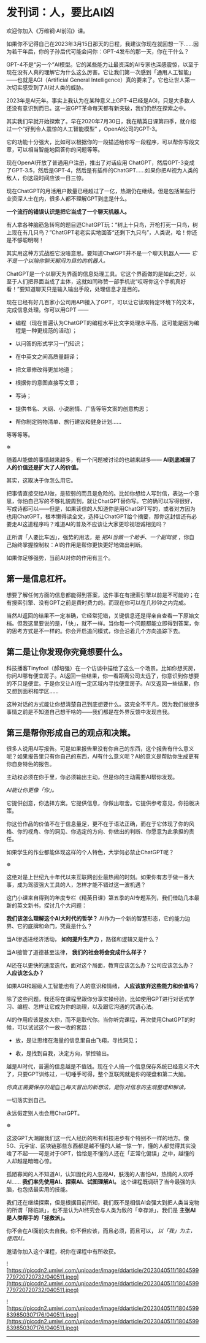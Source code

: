 # 发刊词：人，要比AI凶

欢迎你加入《万维钢·AI前沿》课。

如果你不记得自己在2023年3月15日那天的日程，我建议你现在就回想一下……因为若干年后，你的子孙后代可能会问你：GPT-4发布的那一天，你在干什么？

GPT-4不是“另一个”AI模型。它的某些能力让最资深的AI专家也深感震惊，以至于现在没有人真的理解它为什么这么厉害。它让我们第一次感到「通用人工智能」——也就是AGI（Artificial General Intelligence）真的要来了。它也让世人第一次切实感受到了AI对人类的威胁。

2023年是AI元年。事实上我认为在某种意义上GPT-4已经是AGI，只是大多数人还没有意识到而已。这一波GPT革命每天都有新突破，我们仍然在探索之中。

其实我们早就开始探索了。早在2020年7月30日，我在精英日课第四季，就介绍过一个“好到令人震惊的人工智能模型” ，OpenAI公司的GPT-3。

它的功能十分强大，比如可以根据你的一段描述给你写一段程序，可以帮你写段文章，可以相当智能地回答你的问题等等。

现在OpenAI开放了普通用户注册，推出了对话应用 ChatGPT，然后GPT-3变成了GPT-3.5，然后是GPT-4，然后是有插件的ChatGPT……如果你把AI视为人类的敌人，你这段时间应该一日三惊。

现在ChatGPT的月活用户数量已经超过了一亿，热潮仍在继续。但是包括某些行业资深人士在内，很多人都不理解GPT到底是什么。

 **一个流行的错误认识是把它当成了一个聊天机器人。**

有人拿各种脑筋急转弯的题目逗ChatGPT玩：“树上十只鸟，开枪打死一只鸟，树上现在有几只鸟？”ChatGPT老老实实地回答“还剩下九只鸟”，人类说，哈！你还是不够聪明啊！

其实用这种方式战胜它没啥意思。要知道ChatGPT并不是一个聊天机器人—— *它不是一个以陪你聊天解闷为目的的机器人。*

ChatGPT是一个以聊天为界面的信息处理工具。它这个界面做的是如此之好，以至于人们把界面当成了主体，这就如同称赞一部手机说“哎呀你这个手机真好看！”要知道聊天只是输入输出手段，处理信息才是目的。

现在已经有好几百家小公司用API接入了GPT，可以让它读取特定环境下的文本，完成信息处理。你可以用GPT ——

* 编程（现在普遍认为ChatGPT的编程水平比文字处理水平高，这可能是因为编程是一种更规范的活动）；

* 以问答的形式学习一门知识；

* 在中英文之间高质量翻译；

* 把文章修改得更加地道；

* 根据你的意图直接写文章；

* 写诗；

* 提供书名、大纲、小说剧情、广告等等文案的创意构思；

* 帮你制定购物清单、旅行建议和健身计划......

等等等等。

✵

随着AI能做的事情越来越多，有一个问题被讨论的也越来越多—— **AI到底减弱了人的价值还是扩大了人的价值。**

其实，这取决于你怎么用它。

把事情直接交给AI做，是软弱的而且是危险的。比如你想给人写封信，表达一个意思，你怕自己写的不够礼貌周到，就让ChatGPT替你写。它的确可以写得很好，写成诗都可以——但是，如果读信的人知道你是用ChatGPT写的，或者对方因为也用ChatGPT，根本懒得读全文，选择让ChatGPT给个摘要，那你这封信还有必要走AI这道程序吗？难道AI的普及不应该让大家更珍视坦诚相见吗？

正所谓「人要比车凶」，强势的用法，是 *把AI当做一个助手、一个副驾驶* ，你自己始终掌握控制权：AI的作用是帮你更快更好地做出判断。

如果你足够强势，当前AI对你的作用有三个。

## 第一是信息杠杆。

想要了解任何方面的信息都能得到答案，这件事在有搜索引擎以前是不可能的；在有搜索引擎、没有GPT之前是费时费力的。而现在你可以在几秒钟之内完成。

当然AI返回的结果不一定准确，它经常犯错，关键信息还是得亲自查看一下原始文档。但我这里要说的是，「快」，就不一样。当你每一个问题都能立即得到答案，你的思考方式是不一样的。你会开启追问模式，你会沿着几个方向追踪下去。

## 第二是让你发现你究竟想要什么。

科技播客Tinyfool（郝培强）在一个访谈中描绘了这么一个场景。比如你想买房，你问AI哪有便宜房子。AI返回一些结果，你一看距离公司太远了，你意识到你想要的不只是便宜。于是你又让AI在一定区域内寻找便宜房子。AI又返回一些结果，你又想到面积和学区……

这种对话的方式能让你想清楚自己到底想要什么。这完全不平凡，因为我们做很多事情之前是不知道自己想干啥的——我们都是在外界反馈中发现自我。

## 第三是帮你形成自己的观点和决策。

很多人说用AI写报告。可是如果报告里没有你自己的东西，这个报告有什么意义呢？如果报告里只有你自己的东西，AI有什么意义呢？AI的意义是帮助你生成更有你自身特色的报告。

主动权必须在你手里，你必须输出主动，但是你的主动需要AI帮你发现。

 *AI能让你更像「你」。*

它提供创意，你选择方案。它提供信息，你做出取舍。它提供参考意见，你拍板决策。

你这份作品的价值不在于信息量足，更不在于语法正确，而在于它体现了你的风格、你的视角、你的洞见、你选定的方向、你做出的判断、你愿意为此承担的责任。

如果学生的作业都能体现这样的个人特色，大学何必禁止ChatGPT呢？

✵

这绝对是上世纪九十年代以来互联网创业最热闹的时刻。如果你有志于做一番大事，成为驾驭强大工具的人，怎样才能不错过这一波机遇？

这门小课来自得到的年度专栏《精英日课》第五季的AI专题系列，我们借助几本最新的英文新书，探讨几个大问题：

 **我们该怎么理解这个AI大时代的哲学？** AI作为一个新的智慧形态，它的能力边界、它的底牌和命门，究竟是什么？

当AI渗透进经济活动， **如何提升生产力** ，路径和逻辑又是什么？

当AI接管了道德甚至法律， **我们的社会将会变成什么样子？**

AI还在以更快的速度迭代，面对这个局面，教育应该怎么办？公司应该怎么办？ **人应该怎么办？**

如果AGI和超级人工智能也有了人的意识和情绪， **人应该放弃这些能力和价值吗？**

除了这些问题，我还将在课程里跟你分享实操经验，比如使用GPT进行对话式学习、编程、怎样让它成为你的助理，以及跟它沟通的咒语心法。

AI的作用应该是放大你，而不是取代你。当你听完课程，再次使用ChatGPT的时候，可以试试这个一放一收的套路：

* 放，是让思绪在海量的信息里自由飞翔，寻找洞见；

* 收，是找到自我，决定方向，掌控输出。

越是AI时代，普遍的信息越是不值钱。现在个人搞一个信息保存系统已经意义不大了，只要GPT训练过，一切唾手可得，整个互联网就是你的硬盘和第二大脑。

 *你真正需要保存的是*自己*每天冒出的新想法，是*你*对信息的主观整理和解读。*

一切落实到自己。

永远假定别人也会用ChatGPT。

✵

这波GPT大潮跟我们这一代人经历的所有科技进步有个特别不一样的地方。像5G、元宇宙、区块链那些东西都是越不懂的人越一惊一乍，懂的人都觉得其实没啥了不起——可是对于GPT，恰恰是不懂的人还在「正常化偏误」之中，越懂的人却越是暗暗心惊。

孤陋寡闻的人不知道AI，认知固化的人忽视AI，肤浅的人害怕AI，热情的人欢呼AI…… **我们率先使用AI、探索AI、试图理解AI。** 这个课程既调研了当今最强的头脑，也包括最实用的技能。

我们还在继续探索，但是根据目前所知，我们既不是相信AI会强大到把人类当宠物的所谓「降临派」，也不是认为AI终究会与人类为敌的「幸存派」，我们是 **主张AI是人类帮手的「拯救派」。**

你不会在AI面前失去自我。你不但应该，而且必须，而且可以， *以「我」为主，使用AI。*

邀请你加入这个课程，祝你在课程中有所收获。

![https://piccdn2.umiwi.com/uploader/image/ddarticle/2023040511/1804599779720720732/040511.jpeg](https://piccdn2.umiwi.com/uploader/image/ddarticle/2023040511/1804599779720720732/040511.jpeg)

![https://piccdn2.umiwi.com/uploader/image/ddarticle/2023040511/1804599839850307176/040511.jpeg](https://piccdn2.umiwi.com/uploader/image/ddarticle/2023040511/1804599839850307176/040511.jpeg)

---

